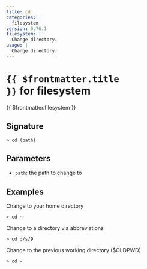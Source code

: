 ```yaml
---
title: cd
categories: |
  filesystem
version: 0.76.1
filesystem: |
  Change directory.
usage: |
  Change directory.
---
```


# <code>{{ $frontmatter.title }}</code> for filesystem

<div class='command-title'>{{ $frontmatter.filesystem }}</div>

## Signature

```> cd (path)```

## Parameters

 -  `path`: the path to change to

## Examples

Change to your home directory
```shell
> cd ~
```

Change to a directory via abbreviations
```shell
> cd d/s/9
```

Change to the previous working directory ($OLDPWD)
```shell
> cd -
```
